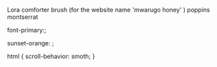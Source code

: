 <!-- Fonts -->


Lora
comforter brush (for the website name 'mwarugo honey' )
poppins
montserrat

font-primary:;


<!--  Colors -->

sunset-orange: ;


<!-- other -->

html {
    scroll-behavior: smoth;
}